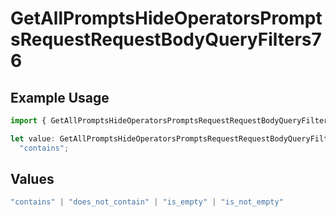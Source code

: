 # GetAllPromptsHideOperatorsPromptsRequestRequestBodyQueryFilters76

## Example Usage

```typescript
import { GetAllPromptsHideOperatorsPromptsRequestRequestBodyQueryFilters76 } from "@orq-ai/node/models/operations";

let value: GetAllPromptsHideOperatorsPromptsRequestRequestBodyQueryFilters76 =
  "contains";
```

## Values

```typescript
"contains" | "does_not_contain" | "is_empty" | "is_not_empty"
```